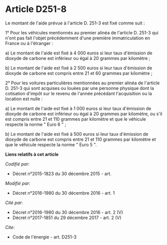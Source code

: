 # Article D251-8

Le montant de l'aide prévue à l'article D. 251-3 est fixé comme suit : 

1° Pour les véhicules mentionnés au premier alinéa de l'article D. 251-3 qui n'ont pas fait l'objet précédemment d'une
première immatriculation en France ou à l'étranger : 

a) Le montant de l'aide est fixé à 4 000 euros si leur taux d'émission de dioxyde de carbone est inférieur ou égal à 20
grammes par kilomètre ; 

b) Le montant de l'aide est fixé à 2 500 euros si leur taux d'émission de dioxyde de carbone est compris entre 21 et 60
grammes par kilomètre ; 

2° Pour les voitures particulières mentionnées au premier alinéa de l'article D. 251-3 qui sont acquises ou louées par une
personne physique dont la cotisation d'impôt sur le revenu de l'année précédant l'acquisition ou la location est nulle : 

a) Le montant de l'aide est fixé à 1 000 euros si leur taux d'émission de dioxyde de carbone est inférieur ou égal à 20
grammes par kilomètre, ou s'il est compris entre 21 et 110 grammes par kilomètre et que le véhicule respecte la norme " Euro
6 " ; 

b) Le montant de l'aide est fixé à 500 euros si leur taux d'émission de dioxyde de carbone est compris entre 21 et 110
grammes par kilomètre et que le véhicule respecte la norme " Euro 5 ".

**Liens relatifs à cet article**

_Codifié par_:

  - Décret n°2015-1823 du 30 décembre 2015 - art.

_Modifié par_:

  - Décret n°2016-1980 du 30 décembre 2016 - art. 1

_Cité par_:

  - Décret n°2016-1980 du 30 décembre 2016 - art. 2 (V)
  - Décret n°2017-1851 du 29 décembre 2017 - art. 2 (V)

_Cite_:

  - Code de l'énergie - art. D251-3
